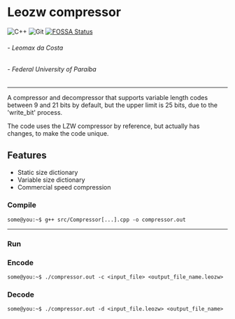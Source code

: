 # Leozw compressor
![C++](https://img.shields.io/badge/C%2B%2B-C%2B%2B?style=flat-square&logo=c%2B%2B&logoColor=white&labelColor=blue&color=white)
![Git](https://img.shields.io/badge/Github-github?style=flat-square&logo=github&logoColor=white&labelColor=grey&color=white&link=https%3A%2F%2Fgithub.com%2FLeomaxFilho)
[![FOSSA Status](https://app.fossa.com/api/projects/git%2Bgithub.com%2FLeomaxFilho%2Flzw_compressor.svg?type=small)](https://app.fossa.com/projects/git%2Bgithub.com%2FLeomaxFilho%2Flzw_compressor?ref=badge_small)

###### <em> - Leomax da Costa </em> 
###### <em> - Federal University of Paraíba </em>

---

A compressor and decompressor that supports variable length codes between 9 and 21 bits by default, but the upper limit is 25 bits, due to the 'write_bit' process.

The code uses the LZW compressor by reference, but actually has changes, to make the code unique.

## Features
- Static size dictionary
- Variable size dictionary
- Commercial speed compression

### Compile

```console
some@you:~$ g++ src/Compressor[...].cpp -o compressor.out
```

---

### Run
### Encode
```console
some@you:~$ ./compressor.out -c <input_file> <output_file_name.leozw>
```
### Decode
```console
some@you:~$ ./compressor.out -d <input_file.leozw> <output_file_name>
```
